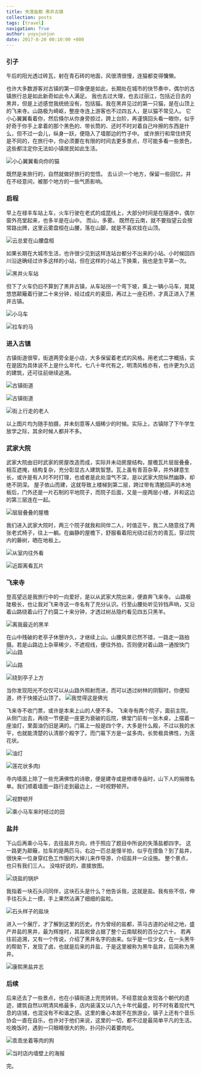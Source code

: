 ```yaml
---
title: 失落盐都 黑井古镇
collection: posts
tags: [travel]
navigation: True
author: yuyujunjun
date: 2017-8-20 00:10:00 +800
---
```

### 引子
午后的阳光透过砖瓦，射在青石砖的地面，风很清很慢，连猫都变得慵懒。

也许大多数游客对古镇的第一印象便是如此，长期处在城市的快节奏中，偶尔的古镇旅行总是如此新奇如此令人满足。
我也去过大理，也去过丽江，包括近日去的黑井，但是上述感觉我统统没有，包括猫。我在黑井见过的第一只猫，是在山顶上的飞来寺。山路极为崎岖，整座寺连上游客也不过四五人，是以猫不常见人。
它小心翼翼看着你，然后倏尔从你身旁掠过，跨上台阶，再谨慎回头看一眼你，似乎好奇于你手上拿着的那个黑色的、带长筒的、还时不时对着自己咔擦的东西是什么，但不过一会儿，纵身一跃，便隐入了墙那边的竹子中。
或许旅行和常住终究是不同的，在旅行中，你必须要在有限的时间去更多景点，尽可能多看一些景色，这些都注定你无法如小镇居民如此生活。

![小心翼翼看向你的猫](../../images/heijing/cat.webp)

既然是来旅行的，自然就做好旅行的觉悟。
去认识一个地方，保留一些回忆，并在不经意间，被那个地方的一些气质影响。

### 启程
早上在禄丰车站上车，火车行驶在老式的成昆线上，大部分时间是在隧道中，偶尔窗外亮堂起来，也多半是在山中。
而山，多雾。
既然在云南，就不要指望云会按常路出牌，这里云雾盘桓在山腰，落在山脚，就是不喜欢挂在山顶。


![云总爱在山腰盘桓](../../images/heijing/cloud.webp)

如果长期在大城市生活，也许很少见到这样连站台都分不出来的小站。小时候回四川沿途确经过许多这样的小站，但在这样的小站上下换乘，我也是生平第一次。

![黑井火车站](../../images/heijing/train_station.webp)

但下了火车仍旧不算到了黑井古镇，从车站拐一个弯下坡，乘上一辆小马车，晃晃悠悠颠簸着行驶二十来分钟，经过成片的麦田，再过上一座石桥，才真正进入了黑井古镇。


![小马车](../../images/heijing/horse1.webp)



![拉车的马](../../images/heijing/horse2.webp)

### 进入古镇
古镇街道很窄，街道两旁全是小店，大多保留着老式的风格。用老式二字概括，实在是因为具体说不上是什么年代，七八十年代有之，明清风格亦有，也许更为久远的建筑，还可往前继续追溯。


![古镇街道](../../images/heijing/street1.webp)



![古镇街道](../../images/heijing/street2.webp)

![街上行走的老人](../../images/heijing/street3.webp)

以上图片均为随手拍摄，并未刻意等人烟稀少的时候。实际上，古镇除了下午学生放学之际，其余时候人都并不多。

### 武家大院
武家大院由旧时武家的房屋改造而成，实际并未动房屋结构，屋檐瓦片层层叠叠，相互遮掩，结构复杂，充分彰显古人建筑智慧。瓦上虽有青苔杂草，并外肆意生长，或许是有人时不时打理，也或者是此处湿气不深，是以武家大院纵然幽静，却绝不阴深。
屋子依山而建，这就导致上楼梯到第二层，跨过带有清脆回声的木地板后，门外还是一片石制的平地院子，而院子后面，又是一座两层小楼，并和这边的第三层连在一起。

![层层叠叠的屋檐](../../images/heijing/building0.webp)

我们进入武家大院时，两三个院子就我和同伴二人，时值正午，我二人随意找了两张老式椅子，往上一躺。在幽静的屋檐下，舒服看着阳光绕过前方的青瓦，穿过院内的藤树，晒在地板上。

![从室内往外看](../../images/heijing/building2.webp)


![近距离看瓦片](../../images/heijing/build3.webp)

### 飞来寺
登高望远是我旅行中的一向爱好，是以从武家大院出来，便直奔飞来寺。
山路极陡极长，也让我对飞来寺这一寺名有了充分认识。行至山腰处听见铃铛声响，又沿着山路绕着山行了约莫二十来分钟，才透过树丛隐约看见四五只黑羊。

![离我最近的黑羊](../../images/heijing/goat.webp)

在山中残破的老亭子休憩许久，才继续上山。山腰风景已然不错，一路走一路拍摄。若是山路边上杂草稀少，不遮视线，便往外拍，否则便对着山路一通按快门
![山路](../../images/heijing/stages.webp)

![山路](../../images/heijing/stage2.webp)


![绕到亭子上方](../../images/heijing/stage3.webp)

当你发现阳光不仅仅可以从山路外照射而进，而可以透过树林的阴翳时，你便知道，终于快接近山顶了。
![我觉得这是佛光](../../images/heijing/sunshine.webp)

飞来寺不收门票，或许是本来上山的人便不多。
飞来寺有两个院子，面前主院，从侧门出去，再绕一节便是一座更为衰破的后院，佛堂门前有一张木桌，上摆着一座油灯，里面油仍旧是满的。门匾上一般是四个字，大多是什么殿，不过以我的水平，也就能清楚的认清那个殿字了。而门匾下方是一盆多肉，长势极具佛性，为莲花状。


![油灯](../../images/heijing/light.webp)


![莲花状多肉](../../images/heijing/flower.webp))

寺内墙面上除了一些充满佛性的诗歌，便是建寺或是修缮寺庙时，山下人的捐赠名单。我们顺着墙面一路行走到最边上，一时视野顿开。

![视野顿开](../../images/heijing/cloud1.webp)


![乘小马车来时经过的田](../../images/heijing/bridge.webp)

### 盐井
下山后再乘小马车，去往盐井方向，终于照应了题目中所说的失落盐都四字。
这一路更为颠簸，拉车的是两匹马，右边一匹总是慢半拍，似乎在摸鱼？到了盐井，很快来一位身穿红色工作服的大婶儿来作导游，介绍盐井一众设施。
整个景点，也只有我们三人。
没啥好说的，直接放图。


![烧盐的锅炉](../../images/heijing/well.webp)


我指着一块石头问同伴，这块石头是什么？他告诉我，这就是盐。我有些不信，伸手往石头上一摸，手上果然沾满了细细的盐粒。

![石头样子的盐块](../../images/heijing/stone.webp)

进入一个展厅，才了解到这里的历史。作为曾经的盐都，茶马古道的必经之地，盛产井盐的黑井，最为辉煌时，其盐税曾占据了整个云南赋税的百分之六十。
若再往前追溯，又有一个传说，介绍了黑井名字的由来。似乎是一位少女，在一头黑牛的帮助下，发现了卤，也就是后来的井盐，于是这里被称为黑牛盐井，后简称为黑井。


![康熙黑盐井志](../../images/heijing/book.webp)

### 后续
后来还去了一些景点，也在小镇街道上兜兜转转。不经意就会发现各个朝代的遗迹，建筑自然以明清风格最多，店内装潢又以八九十年代最盛，时不时有着现代气息的店铺，也混没有不和谐之感。这里的重心本就不在旅游业，镇子上还有个音乐协会一直在自乐，也许对于他们来说，这里的一切，都不过是最简单平凡的生活。
吃晚饭时，遇到一只眼睛很大的狗，扑闪扑闪着要肉吃。

![乖乖坐着等肉的狗](../../images/heijing/dog.webp)


![当时店内墙壁上的海报](../../images/heijing/poster.webp)


完。